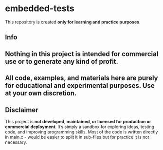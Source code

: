# embedded-tests

This repository is created **only for learning and practice purposes**.

## Info


Nothing in this project is intended for commercial use or to generate any kind of profit.  
---
All code, examples, and materials here are purely for **educational and experimental** purposes. Use at your own discretion.
---

## Disclaimer
This project is **not developed, maintained, or licensed for production or commercial deployment**. It’s simply a sandbox for exploring ideas, testing code, and improving programming skills. 
Most of the code is written directly in main.c - would be easier to split it in sub-files
but for practice it is not necessary.